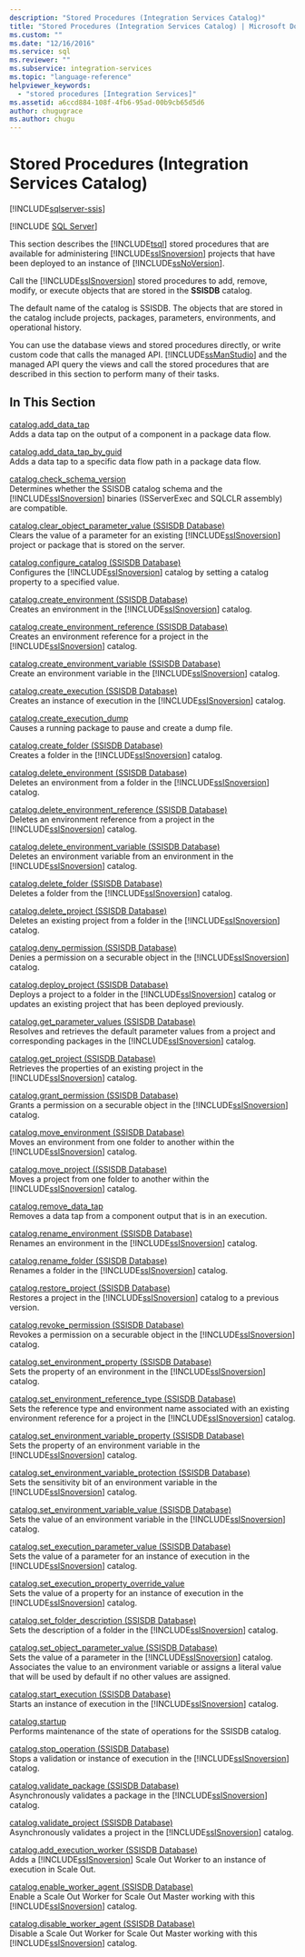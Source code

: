 ```yaml
---
description: "Stored Procedures (Integration Services Catalog)"
title: "Stored Procedures (Integration Services Catalog) | Microsoft Docs"
ms.custom: ""
ms.date: "12/16/2016"
ms.service: sql
ms.reviewer: ""
ms.subservice: integration-services
ms.topic: "language-reference"
helpviewer_keywords: 
  - "stored procedures [Integration Services]"
ms.assetid: a6ccd884-108f-4fb6-95ad-00b9cb65d5d6
author: chugugrace
ms.author: chugu
---
```

# Stored Procedures (Integration Services Catalog)

[!INCLUDE[sqlserver-ssis](../../includes/applies-to-version/sqlserver-ssis.md)]


[!INCLUDE [SQL Server](../../includes/applies-to-version/sqlserver.md)]

  This section describes the [!INCLUDE[tsql](../../includes/tsql-md.md)] stored procedures that are available for administering [!INCLUDE[ssISnoversion](../../includes/ssisnoversion-md.md)] projects that have been deployed to an instance of [!INCLUDE[ssNoVersion](../../includes/ssnoversion-md.md)].  
  
 Call the [!INCLUDE[ssISnoversion](../../includes/ssisnoversion-md.md)] stored procedures to add, remove, modify, or execute objects that are stored in the **SSISDB** catalog.  
  
 The default name of the catalog is SSISDB. The objects that are stored in the catalog include projects, packages, parameters, environments, and operational history.  
  
 You can use the database views and stored procedures directly, or write custom code that calls the managed API. [!INCLUDE[ssManStudio](../../includes/ssmanstudio-md.md)] and the managed API query the views and call the stored procedures that are described in this section to perform many of their tasks.  
  
## In This Section  
 [catalog.add_data_tap](../../integration-services/system-stored-procedures/catalog-add-data-tap.md)  
 Adds a data tap on the output of a component in a package data flow.  
  
 [catalog.add_data_tap_by_guid](../../integration-services/system-stored-procedures/catalog-add-data-tap-by-guid.md)  
 Adds a data tap to a specific data flow path in a package data flow.  
  
 [catalog.check_schema_version](../../integration-services/system-stored-procedures/catalog-check-schema-version.md)  
 Determines whether the SSISDB catalog schema and the [!INCLUDE[ssISnoversion](../../includes/ssisnoversion-md.md)] binaries (ISServerExec and SQLCLR assembly) are compatible.  
  
 [catalog.clear_object_parameter_value &#40;SSISDB Database&#41;](../../integration-services/system-stored-procedures/catalog-clear-object-parameter-value-ssisdb-database.md)  
 Clears the value of a parameter for an existing [!INCLUDE[ssISnoversion](../../includes/ssisnoversion-md.md)] project or package that is stored on the server.  
  
 [catalog.configure_catalog &#40;SSISDB Database&#41;](../../integration-services/system-stored-procedures/catalog-configure-catalog-ssisdb-database.md)  
 Configures the [!INCLUDE[ssISnoversion](../../includes/ssisnoversion-md.md)] catalog by setting a catalog property to a specified value.  
  
 [catalog.create_environment &#40;SSISDB Database&#41;](../../integration-services/system-stored-procedures/catalog-create-environment-ssisdb-database.md)  
 Creates an environment in the [!INCLUDE[ssISnoversion](../../includes/ssisnoversion-md.md)] catalog.  
  
 [catalog.create_environment_reference &#40;SSISDB Database&#41;](../../integration-services/system-stored-procedures/catalog-create-environment-reference-ssisdb-database.md)  
 Creates an environment reference for a project in the [!INCLUDE[ssISnoversion](../../includes/ssisnoversion-md.md)] catalog.  
  
 [catalog.create_environment_variable &#40;SSISDB Database&#41;](../../integration-services/system-stored-procedures/catalog-create-environment-variable-ssisdb-database.md)  
 Create an environment variable in the [!INCLUDE[ssISnoversion](../../includes/ssisnoversion-md.md)] catalog.  
  
 [catalog.create_execution &#40;SSISDB Database&#41;](../../integration-services/system-stored-procedures/catalog-create-execution-ssisdb-database.md)  
 Creates an instance of execution in the [!INCLUDE[ssISnoversion](../../includes/ssisnoversion-md.md)] catalog.  
  
 [catalog.create_execution_dump](../../integration-services/system-stored-procedures/catalog-create-execution-dump.md)  
 Causes a running package to pause and create a dump file.  
  
 [catalog.create_folder &#40;SSISDB Database&#41;](../../integration-services/system-stored-procedures/catalog-create-folder-ssisdb-database.md)  
 Creates a folder in the [!INCLUDE[ssISnoversion](../../includes/ssisnoversion-md.md)] catalog.  
  
 [catalog.delete_environment &#40;SSISDB Database&#41;](../../integration-services/system-stored-procedures/catalog-delete-environment-ssisdb-database.md)  
 Deletes an environment from a folder in the [!INCLUDE[ssISnoversion](../../includes/ssisnoversion-md.md)] catalog.  
  
 [catalog.delete_environment_reference &#40;SSISDB Database&#41;](../../integration-services/system-stored-procedures/catalog-delete-environment-reference-ssisdb-database.md)  
 Deletes an environment reference from a project in the [!INCLUDE[ssISnoversion](../../includes/ssisnoversion-md.md)] catalog.  
  
 [catalog.delete_environment_variable &#40;SSISDB Database&#41;](../../integration-services/system-stored-procedures/catalog-delete-environment-variable-ssisdb-database.md)  
 Deletes an environment variable from an environment in the [!INCLUDE[ssISnoversion](../../includes/ssisnoversion-md.md)] catalog.  
  
 [catalog.delete_folder &#40;SSISDB Database&#41;](../../integration-services/system-stored-procedures/catalog-delete-folder-ssisdb-database.md)  
 Deletes a folder from the [!INCLUDE[ssISnoversion](../../includes/ssisnoversion-md.md)] catalog.  
  
 [catalog.delete_project &#40;SSISDB Database&#41;](../../integration-services/system-stored-procedures/catalog-delete-project-ssisdb-database.md)  
 Deletes an existing project from a folder in the [!INCLUDE[ssISnoversion](../../includes/ssisnoversion-md.md)] catalog.  
  
 [catalog.deny_permission &#40;SSISDB Database&#41;](../../integration-services/system-stored-procedures/catalog-deny-permission-ssisdb-database.md)  
 Denies a permission on a securable object in the [!INCLUDE[ssISnoversion](../../includes/ssisnoversion-md.md)] catalog.  
  
 [catalog.deploy_project &#40;SSISDB Database&#41;](../../integration-services/system-stored-procedures/catalog-deploy-project-ssisdb-database.md)  
 Deploys a project to a folder in the [!INCLUDE[ssISnoversion](../../includes/ssisnoversion-md.md)] catalog or updates an existing project that has been deployed previously.  
  
 [catalog.get_parameter_values &#40;SSISDB Database&#41;](../../integration-services/system-stored-procedures/catalog-get-parameter-values-ssisdb-database.md)  
 Resolves and retrieves the default parameter values from a project and corresponding packages in the [!INCLUDE[ssISnoversion](../../includes/ssisnoversion-md.md)] catalog.  
  
 [catalog.get_project &#40;SSISDB Database&#41;](../../integration-services/system-stored-procedures/catalog-get-project-ssisdb-database.md)  
 Retrieves the properties of an existing project in the [!INCLUDE[ssISnoversion](../../includes/ssisnoversion-md.md)] catalog.  
  
 [catalog.grant_permission &#40;SSISDB Database&#41;](../../integration-services/system-stored-procedures/catalog-grant-permission-ssisdb-database.md)  
 Grants a permission on a securable object in the [!INCLUDE[ssISnoversion](../../includes/ssisnoversion-md.md)] catalog.  
  
 [catalog.move_environment &#40;SSISDB Database&#41;](../../integration-services/system-stored-procedures/catalog-move-environment-ssisdb-database.md)  
 Moves an environment from one folder to another within the [!INCLUDE[ssISnoversion](../../includes/ssisnoversion-md.md)] catalog.  
  
 [catalog.move_project &#40;&#40;SSISDB Database&#41;](../../integration-services/system-stored-procedures/catalog-move-project-ssisdb-database.md)  
 Moves a project from one folder to another within the [!INCLUDE[ssISnoversion](../../includes/ssisnoversion-md.md)] catalog.  
  
 [catalog.remove_data_tap](../../integration-services/system-stored-procedures/catalog-remove-data-tap.md)  
 Removes a data tap from a component output that is in an execution.  
  
 [catalog.rename_environment &#40;SSISDB Database&#41;](../../integration-services/system-stored-procedures/catalog-rename-environment-ssisdb-database.md)  
 Renames an environment in the [!INCLUDE[ssISnoversion](../../includes/ssisnoversion-md.md)] catalog.  
  
 [catalog.rename_folder &#40;SSISDB Database&#41;](../../integration-services/system-stored-procedures/catalog-rename-folder-ssisdb-database.md)  
 Renames a folder in the [!INCLUDE[ssISnoversion](../../includes/ssisnoversion-md.md)] catalog.  
  
 [catalog.restore_project &#40;SSISDB Database&#41;](../../integration-services/system-stored-procedures/catalog-restore-project-ssisdb-database.md)  
 Restores a project in the [!INCLUDE[ssISnoversion](../../includes/ssisnoversion-md.md)] catalog to a previous version.  
  
 [catalog.revoke_permission &#40;SSISDB Database&#41;](../../integration-services/system-stored-procedures/catalog-revoke-permission-ssisdb-database.md)  
 Revokes a permission on a securable object in the [!INCLUDE[ssISnoversion](../../includes/ssisnoversion-md.md)] catalog.  
  
 [catalog.set_environment_property &#40;SSISDB Database&#41;](../../integration-services/system-stored-procedures/catalog-set-environment-property-ssisdb-database.md)  
 Sets the property of an environment in the [!INCLUDE[ssISnoversion](../../includes/ssisnoversion-md.md)] catalog.  
  
 [catalog.set_environment_reference_type &#40;SSISDB Database&#41;](../../integration-services/system-stored-procedures/catalog-set-environment-reference-type-ssisdb-database.md)  
 Sets the reference type and environment name associated with an existing environment reference for a project in the [!INCLUDE[ssISnoversion](../../includes/ssisnoversion-md.md)] catalog.  
  
 [catalog.set_environment_variable_property &#40;SSISDB Database&#41;](../../integration-services/system-stored-procedures/catalog-set-environment-variable-property-ssisdb-database.md)  
 Sets the property of an environment variable in the [!INCLUDE[ssISnoversion](../../includes/ssisnoversion-md.md)] catalog.  
  
 [catalog.set_environment_variable_protection &#40;SSISDB Database&#41;](../../integration-services/system-stored-procedures/catalog-set-environment-variable-protection-ssisdb-database.md)  
 Sets the sensitivity bit of an environment variable in the [!INCLUDE[ssISnoversion](../../includes/ssisnoversion-md.md)] catalog.  
  
 [catalog.set_environment_variable_value &#40;SSISDB Database&#41;](../../integration-services/system-stored-procedures/catalog-set-environment-variable-value-ssisdb-database.md)  
 Sets the value of an environment variable in the [!INCLUDE[ssISnoversion](../../includes/ssisnoversion-md.md)] catalog.  
  
 [catalog.set_execution_parameter_value &#40;SSISDB Database&#41;](../../integration-services/system-stored-procedures/catalog-set-execution-parameter-value-ssisdb-database.md)  
 Sets the value of a parameter for an instance of execution in the [!INCLUDE[ssISnoversion](../../includes/ssisnoversion-md.md)] catalog.  
  
 [catalog.set_execution_property_override_value](../../integration-services/system-stored-procedures/catalog-set-execution-property-override-value.md)  
 Sets the value of a property for an instance of execution in the [!INCLUDE[ssISnoversion](../../includes/ssisnoversion-md.md)] catalog.  
  
 [catalog.set_folder_description &#40;SSISDB Database&#41;](../../integration-services/system-stored-procedures/catalog-set-folder-description-ssisdb-database.md)  
 Sets the description of a folder in the [!INCLUDE[ssISnoversion](../../includes/ssisnoversion-md.md)] catalog.  
  
 [catalog.set_object_parameter_value &#40;SSISDB Database&#41;](../../integration-services/system-stored-procedures/catalog-set-object-parameter-value-ssisdb-database.md)  
 Sets the value of a parameter in the [!INCLUDE[ssISnoversion](../../includes/ssisnoversion-md.md)] catalog. Associates the value to an environment variable or assigns a literal value that will be used by default if no other values are assigned.  
  
 [catalog.start_execution &#40;SSISDB Database&#41;](../../integration-services/system-stored-procedures/catalog-start-execution-ssisdb-database.md)  
 Starts an instance of execution in the [!INCLUDE[ssISnoversion](../../includes/ssisnoversion-md.md)] catalog.  
  
 [catalog.startup](../../integration-services/system-stored-procedures/catalog-startup.md)  
 Performs maintenance of the state of operations for the SSISDB catalog.  
  
 [catalog.stop_operation &#40;SSISDB Database&#41;](../../integration-services/system-stored-procedures/catalog-stop-operation-ssisdb-database.md)  
 Stops a validation or instance of execution in the [!INCLUDE[ssISnoversion](../../includes/ssisnoversion-md.md)] catalog.  
  
 [catalog.validate_package &#40;SSISDB Database&#41;](../../integration-services/system-stored-procedures/catalog-validate-package-ssisdb-database.md)  
 Asynchronously validates a package in the [!INCLUDE[ssISnoversion](../../includes/ssisnoversion-md.md)] catalog.  
  
 [catalog.validate_project &#40;SSISDB Database&#41;](../../integration-services/system-stored-procedures/catalog-validate-project-ssisdb-database.md)  
 Asynchronously validates a project in the [!INCLUDE[ssISnoversion](../../includes/ssisnoversion-md.md)] catalog.  
  
[catalog.add_execution_worker &#40;SSISDB Database&#41;](../../integration-services/system-stored-procedures/catalog-add-execution-worker-ssisdb-database.md)   
Adds a [!INCLUDE[ssISnoversion](../../includes/ssisnoversion-md.md)] Scale Out Worker to an instance of execution in Scale Out.

[catalog.enable_worker_agent &#40;SSISDB Database&#41;](../../integration-services/system-stored-procedures/catalog-enable-worker-agent-ssisdb-database.md)   
Enable a Scale Out Worker for Scale Out Master working with this [!INCLUDE[ssISnoversion](../../includes/ssisnoversion-md.md)] catalog.

[catalog.disable_worker_agent &#40;SSISDB Database&#41;](../../integration-services/system-stored-procedures/catalog-disable-worker-agent-ssisdb-database.md)   
Disable a Scale Out Worker for Scale Out Master working with this [!INCLUDE[ssISnoversion](../../includes/ssisnoversion-md.md)] catalog.



